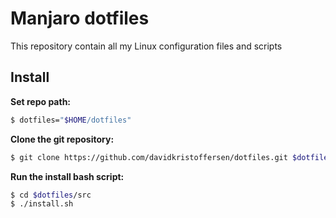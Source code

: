 # Manjaro dotfiles

This repository contain all my Linux configuration files and scripts

## Install

**Set repo path:**  
```bash
$ dotfiles="$HOME/dotfiles"
```

**Clone the git repository:**  
```bash
$ git clone https://github.com/davidkristoffersen/dotfiles.git $dotfiles
```

**Run the install bash script:**  
```bash
$ cd $dotfiles/src
$ ./install.sh
```
